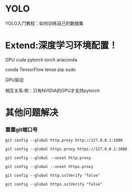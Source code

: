 # YOLO 
YOLO入门教程：如何训练自己的数据集
# Extend:深度学习环境配置！
GPU cuda pytorch torch anaconda 

conda TensorFlow tense pip sudo 

GPU驱动 

相互关系:例：只有NVIDIA的GPU才支持pytorch

# 其他问题解决
### 重置git端口号
```
git config --global http.proxy http://127.0.0.1:1080

git config --global https.proxy https://127.0.0.1:1080

git config --global --unset http.proxy

git config --global --unset https.proxy

git config --global http.sslVerify "false"

git config --global https.sslVerify "false"

```
